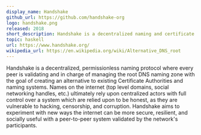 ```yaml
---
display_name: Handshake
github_url: https://github.com/handshake-org
logo: handshake.png
released: 2018
short_description: Handshake is a decentralized naming and certificate authority 
topic: haskell
url: https://www.handshake.org/
wikipedia_url: https://en.wikipedia.org/wiki/Alternative_DNS_root
---
```


Handshake is a decentralized, permissionless naming protocol where every peer is validating and in charge of managing the root DNS naming zone with the goal of creating an alternative to existing Certificate Authorities and naming systems. Names on the internet (top level domains, social networking handles, etc.) ultimately rely upon centralized actors with full control over a system which are relied upon to be honest, as they are vulnerable to hacking, censorship, and corruption. Handshake aims to experiment with new ways the internet can be more secure, resilient, and socially useful with a peer-to-peer system validated by the network's participants.